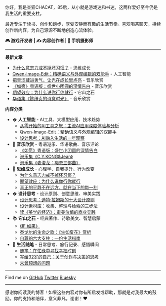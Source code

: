 你好，我是查猫CHACAT，85后，从小就是游戏迷和书迷，这两样爱好至今仍是我生活的重要支柱。

最近专注于读书、创作和跑步，享受安静而有趣的生活节奏。喜欢喝茶聊天，持续创作新内容，为自己源源不断地创造心流体验。

**🎮 游戏开发者 | ✍️ 内容创作者 | 📱 手机摄影师**

---

**最新文章**

- [为什么意志力戒不掉坏习惯？](./blog/think05-habit-breaking-myth/) - 思维成长
- [Qwen-Image-Edit：精确语义与外观编辑的双能手](./blog/ai7-qwen-image-edit/) - 人工智能
- [把青涩藏进勇气，让光在成长里点亮](./blog/hua8-yang-naiwen-tuikai-shijie-de-men-mv/) - 音乐欣赏
- [《如愿》粤语版：盛世小团圆的深情告白](./blog/hk17-ruyuan-cantonese/) - 音乐欣赏
- [期望效应：为什么说你行你就行](./blog/others11-expectation-effect/) - 它山之石
- [华语集《陈绮贞的诗意时光》](./blog/hua1/) - 音乐欣赏

**内容分类**

- � **人工智能** - AI工具、大模型应用、技术趋势
  - [从零开始的AI工具之旅：主流AI应用深度体验与分析](./blog/ai1/)
  - [Qwen-Image-Edit：精确语义与外观编辑的双能手](./blog/ai7-qwen-image-edit/)
  - [设计思考：AI融入生活的一年观察](./blog/think02/)
- 🎵 **音乐欣赏** - 粤语港乐、华语歌曲、音乐评论
  - [《如愿》粤语版：盛世小团圆的深情告白](./blog/hk17-ruyuan-cantonese/)
  - [港乐集《C.Y.KONG&Jean》](./blog/hk1/)
  - [港乐集《麦浚龙：痴恋三部曲》](./blog/hk3/)
- 🧠 **思维成长** - 心理学、自我提升、行为改变
  - [为什么意志力戒不掉坏习惯？](./blog/think05-habit-breaking-myth/)
  - [期望效应：为什么说你行你就行](./blog/others11-expectation-effect/)
  - [真正的平静不在远方，就在当下的每一刻](./blog/others10-inner-peace/)
- � **设计思考** - 设计原则、创意思维、审美实践
  - [设计思考：迪特·拉姆斯的十大设计原则](./blog/design1/)
  - [设计素材库：收集、整理与检索的三步法](./blog/design2/)
  - [读《美学的经济》：审美价值的商业实践](./blog/book2/)
- 📚 **它山之石** - 经典著作、诗歌美文、智慧启蒙
  - [《IF 如果》](./blog/wen-1/)
  - [泰戈尔的生命之歌：《生如夏花》赏析](./blog/others2/)
  - [自尊的六大支柱：一份生活指南](./blog/others1/)
- 💭 **生活随笔** - 日常思考、旅行记录、感悟瞬间
  - [随笔：在忙碌中寻找幸福时刻](./blog/diary1/)
  - [写给32岁的自己：关于创作与决策的思考](./blog/diary2/)
  - [未曾预想的问题](./blog/think01/)

---

<p>
  <span class="inline-block mr-1.5 mb-2">Find me on</span>
  <span class="inline-flex flex-wrap gap-2 op-75">
    <a href="https://github.com/Chacat68">
      <span i-simple-icons-github></span> GitHub</a>
    <a href="https://x.com/Chacat68">
      <span i-ri-twitter-x-fill></span> Twitter</a>
    <a href="https://bsky.app/profile/chacat68.bsky.social">
      <span i-simple-icons-bluesky></span> Bluesky</a>
  </span>
</p>

---

感谢你阅读我的博客！如果这些内容对你有所启发或帮助，那就是对我最大的鼓励。你的支持和陪伴，意义非凡。谢谢！❤️
